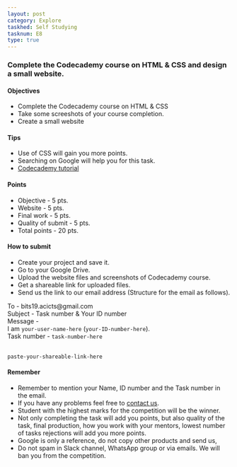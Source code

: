 ```yaml
---
layout: post
category: Explore
taskhed: Self Studying
tasknum: E8
type: true
---
```

### Complete the Codecademy course on HTML & CSS and design a small website.


#### **Objectives**

- Complete the Codecademy course on HTML & CSS
- Take some screeshots of your course completion.
- Create a small website

#### **Tips**

- Use of CSS will gain you more points.
- Searching on Google will help you for this task.
- [Codecademy tutorial](https://www.codecademy.com/learn/make-a-website)

#### **Points**

- Objective - 5 pts.
- Website - 5 pts.
- Final work - 5 pts.
- Quality of submit - 5 pts.
- <div class="total">Total points - 20 pts.</div>

#### **How to submit**

- Create your project and save it.
- Go to your Google Drive.
- Upload the website files and screenshots of Codecademy course.
- Get a shareable link for uploaded files.
- Send us the link to our email address (Structure for the email as follows).

<div class="highlightcode">
To - bits19.acicts@gmail.com
<br/>
Subject - Task number & Your ID number
<br/>
Message -
<br/>
I am <code>your-user-name-here</code> (<code>your-ID-number-here</code>).
<br/>
Task number - <code>task-number-here</code>
<br/><br/>

<code>paste-your-shareable-link-here</code>
<br/>
</div>

#### **Remember**
- Remember to mention your Name, ID number and the Task number in the email.
- If you have any problems feel free to <a href="../contact.html" target="_blank">contact us</a>.
- Student with the highest marks for the competition will be the winner.
- Not only completing the task will add you points, but also quality of the task, final production, how you work with your mentors, lowest number of tasks rejections will add you more points.
- Google is only a reference, do not copy other products and send us,
- Do not spam in Slack channel, WhatsApp group or via emails. We will ban you from the competition.

